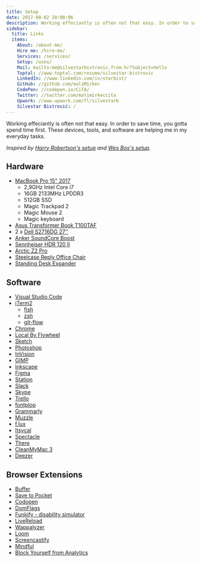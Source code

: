 ```yaml
---
title: Setup
date: 2017-08-02 20:08:06
description: Working effeciantly is often not that easy. In order to save time, you gotta spend time first. These devices, tools, and software are helping me in my everyday tasks.
sidebar:
  title: Links
  items:
    About: /about-me/
    Hire me: /hire-me/
    Services: /services/
    Setup: /uses/
    Mail: mailto:me@silvestarbistrovic.from.hr?Subject=Hello
    Toptal: //www.toptal.com/resume/silvestar-bistrovic
    LinkedIn: //www.linkedin.com/in/starbist/
    GitHub: //github.com/maliMirkec
    CodePen: //codepen.io/CiTA/
    Twitter: //twitter.com/malimirkeccita
    Upwork: //www.upwork.com/fl/silvestarb
    Silvestar Bistrović: /
---
```


Working effeciantly is often not that easy. In order to save time, you gotta spend time first. These devices, tools, and software are helping me in my everyday tasks.

_Inspired by [Harry Robertson's setup](//csswizardry.com/uses/) and [Wes Bos's setup](//wesbos.com/uses/)._

## Hardware

- [MacBook Pro 15" 2017](//support.apple.com/kb/SP756?locale=en_US)
  - 2,9GHz Intel Core i7
  - 16GB 2133MHz LPDDR3
  - 512GB SSD
  - Magic Trackpad 2
  - Magic Mouse 2
  - Magic keyboard
- [Asus Transformer Book T100TAF](//www.asus.com/us/2-in-1-PCs/ASUS_Transformer_Book_T100TAF/)
- 2 x [Dell S2716DG 27''](//www.dell.com/en-us/shop/dell-27-gaming-monitor-s2716dg/apd/210-agjr/monitors-monitor-accessories)
- [Anker SoundCore Boost](//www.anker.com/products/variant/SoundCore-Boost-Bluetooth-Speaker-/A3145011)
- [Sennheiser HDR 120 II](//en-au.sennheiser.com/wireless-headphones-stereo-rf-rs-120-ii)
- [Arctic Z2 Pro](//www.arctic.ac/eu_en/z-2-pro.html)
- [Steelcase Reply Office Chair](//www.steelcase.com/products/office-chairs/reply/)
- [Standing Desk Expander](//webshop.schachermayer.com/cat/hr-HR/product/podizno-postolje-stola-expander-elektricno-podesavanje-vis-680-1180mm-ral9006/103327003)

## Software

- [Visual Studio Code](//code.visualstudio.com/)
- [iTerm2](//www.iterm2.com/index.html)
  - [fish](//fishshell.com/)
  - [zsh](//ohmyz.sh/)
  - [git-flow](//github.com/nvie/gitflow)
- [Chrome](//www.google.com/chrome/)
- [Local By Flywheel](//local.getflywheel.com/)
- [Sketch](//www.sketchapp.com/)
- [Photoshop](//www.adobe.com/products/photoshop.html)
- [InVision](//invisionapp.com/)
- [GIMP](//www.gimp.org/)
- [Inkscape](//inkscape.org/en/)
- [Figma](//www.figma.com/)
- [Station](//apps.getstation.com/)
- [Slack](//slack.com/)
- [Skype](//www.skype.com/en/)
- [Trello](//trello.com/)
- [fontplop](//www.fontplop.com/)
- [Grammarly](//www.grammarly.com/)
- [Muzzle](//muzzleapp.com/)
- [f.lux](//justgetflux.com/)
- [Itsycal](//www.mowglii.com/itsycal/)
- [Spectacle](//www.spectacleapp.com/)
- [There](//there.pm/)
- [CleanMyMac 3](//macpaw.com/cleanmymac)
- [Deezer](//deezer.com/)

## Browser Extensions
- [Buffer](//buffer.com/)
- [Save to Pocket](https://chrome.google.com/webstore/detail/save-to-pocket/niloccemoadcdkdjlinkgdfekeahmflj?hl=en)
- [Codopen](https://chrome.google.com/webstore/detail/codopen/agnkphdgffianchpipdbkeaclfbobaak?hl=en)
- [DomFlags](https://chrome.google.com/webstore/detail/domflags/nindoglnpjcjoaheijieagogboabafkc)
- [Funkify - disability simulator](https://chrome.google.com/webstore/detail/funkify-disability-simula/ojcijjdchelkddboickefhnbdpeajdjg?hl=en)
- [LiveReload](https://chrome.google.com/webstore/detail/livereload/jnihajbhpnppcggbcgedagnkighmdlei?hl=en)
- [Wappalyzer](https://chrome.google.com/webstore/detail/wappalyzer/gppongmhjkpfnbhagpmjfkannfbllamg)
- [Loom](https://chrome.google.com/webstore/detail/loom-video-recorder-scree/liecbddmkiiihnedobmlmillhodjkdmb)
- [Screencastify](https://chrome.google.com/webstore/detail/screencastify-screen-vide/mmeijimgabbpbgpdklnllpncmdofkcpn?hl=en)
- [Mindful](https://chrome.google.com/webstore/detail/mindful-beta/cieekmjjdkckhpidgaffphlaljdfhhab)
- [Block Yourself from Analytics](//chrome.google.com/webstore/detail/block-yourself-from-analy/fadgflmigmogfionelcpalhohefbnehm?hl=en)
